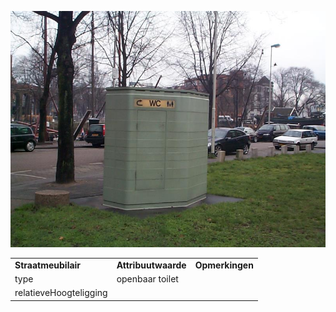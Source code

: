 ![](media/45ef517138b4c9ccb3746ac32d7efda7ef8bd4a5.jpg)

|                        |                     |                 |
|------------------------|---------------------|-----------------|
| **Straatmeubilair**    | **Attribuutwaarde** | **Opmerkingen** |
| type                   | openbaar toilet     |                 |
| relatieveHoogteligging |                     |                 |
